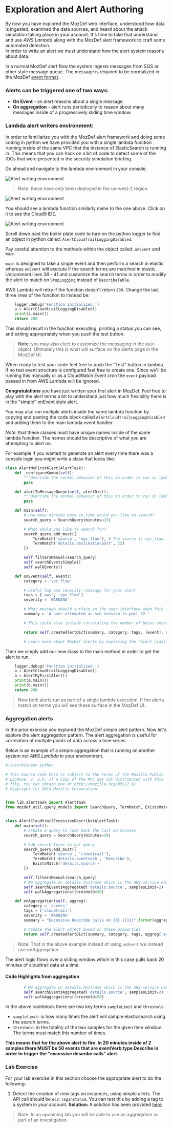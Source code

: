 # Exploration and Alert Authoring

By now you have explored the MozDef web interface, understood how data is ingested, examined the data sources, and heard about the attack simulation taking place in your account.
It's time to take that understand and use *AWS Lambda* along with the MozDef alert framework to craft some automated detection.  
In order to write an alert we must understand how the alert system reasons about data.

In a normal MozDef alert flow the system ingests messages from SQS or other style message queue.  The message is required to be 
normalized in the MozDef [event format](https://github.com/mozilla/MozDef/blob/master/docs/source/usage.rst).

### Alerts can be triggered one of two ways:

* __On Event__ - an alert reasons about a single message.
* __On aggregation__ - alert runs periodically to reason about many messages inside of a progressively sliding time window. 

### Lambda alert writers environment:

In order to familiarize you with the MozDef alert framework and doing some coding in python we have provided you with a single lambda function running inside of the same VPC that the instance of ElasticSearch is running in.  This means that you can hack on a bit of code to detect some of the IOCs that were presented in the security simulation briefing.

Go ahead and navigate to the lambda environment in your console.

![Alert writing environment](img/02-01.png)

> Note: these have only been deployed in the us-west-2 region.

![Alert writing environment](img/02-02.png)

You should see a lambda function similarly name to the one above.  Click on it to see the Cloud9 IDE.

![Alert writing environment](img/02-03.png)

Scroll down past the boiler plate code to turn on the python logger to find an object in python called: `AlertCloudTrailLoggingDisabled`.

Pay careful attention to the methods within the object called: `onEvent` and `main`

`main` is designed to take a single event and then perform a search in elastic whereas `onEvent` will execute if the search terms are matched in elastic.  Uncomment lines _38 - 41_ and customize the search terms in order to modify the alert to match on `StopLogging` instead of `DescribeTable`.

AWS Lambda will retry if the function doesn't return `200`.  Change the last three lines of the function to instead be:

```python
    logger.debug('Function initialized.')
    a = AlertCloudtrailLoggingDisabled()
    print(a.main())
    return 200
```
This should result in the function executing, printing a status you can see, and exiting appropriately when you push the test button.

> **Note**: you may also elect to customize the messaging in the `main` object.  Ultimately this is what will surface on the alerts page in the MozDef UI.  

When ready to test your code feel free to push the "Test" button in lambda.  If no test event structure is configured feel free to create one.  Since we'll be running this manually or as a CloudWatch Event cron the `event` payload passed in from AWS Lambda will be ignored. 

**Congratulations** you have just written your first alert in MozDef.  Feel free to play with the alert terms a bit to understand just how much flexibility there is in the "simple" onEvent style alert.  

You may also run multiple alerts inside the same lambda function by copying and pasting the code block called `AlertCloudTrailLoggingDisabled` and adding them to the main lambda event handler. 

_Note:_ that these classes must have unique names inside of the same lambda function.  The names should be descriptive of what you are attempting to alert on.  

For example if you wanted to generate an alert every time there was a console login you might write a class that looks like:

```python
class AlertMyFirstAlert(AlertTask):
    def _configureKombu(self):
        """Override the normal behavior of this in order to run in lambda."""
        pass

    def alertToMessageQueue(self, alertDict):
        """Override the normal behavior of this in order to run in lambda."""
        pass

    def main(self):
        # How many minutes back in time would you like to search?
        search_query = SearchQuery(minutes=15)

        # What would you like to search for?
        search_query.add_must([
            TermMatch('source', 'vpc_flow'), # The source is vpc_flow logs
            TermMatch('details.destinationport', 22)
        ])

        self.filtersManual(search_query)
        self.searchEventsSimple()
        self.walkEvents()

    def onEvent(self, event):
        category = 'vpc_flow'

        # Useful tag and severity rankings for your alert.
        tags = ['aws', 'vpc_flow']
        severity = 'WARNING'

        # What message should surface in the user interface when this fires?
        summary = 'A user attempted an ssh session to port 22.'

        # This could also include correlating the number of bytes exchanged # to understand if this was a successful SSH session vs a tcp RESET

        return self.createAlertDict(summary, category, tags, [event], severity)

        # Learn more about MozDef alerts by exploring the "Alert class!"

```

Then we simply add our new class to the main method in order to get the alert to run.

```python
    logger.debug('Function initialized.')
    a = AlertCloudtrailLoggingDisabled()
    b = AlertMyFirstAlert()
    print(a.main())
    print(b.main())
    return 200
```

> Now both alerts run as part of a single lambda execution.  If the alerts match on terms you will see these surface in the MozDef UI.

### Aggregation alerts

In the prior exercise you explored the MozDef simple alert pattern.  Now let's explore the alert aggregation pattern.  The alert aggregation is useful for correlation of multiple points of data across a time series.

Below is an example of a simple aggregation that is running on another system _not AWS Lambda_ in your environment.

```python
#!/usr/bin/env python

# This Source Code Form is subject to the terms of the Mozilla Public
# License, v. 2.0. If a copy of the MPL was not distributed with this
# file, You can obtain one at http://mozilla.org/MPL/2.0/.
# Copyright (c) 2014 Mozilla Corporation


from lib.alerttask import AlertTask
from mozdef_util.query_models import SearchQuery, TermMatch, ExistsMatch


class AlertCloudtrailExcessiveDescribe(AlertTask):
    def main(self):
        # Create a query to look back the last 20 minutes
        search_query = SearchQuery(minutes=20)

        # Add search terms to our query
        search_query.add_must([
            TermMatch('source', 'cloudtrail'),
            TermMatch('details.eventverb', 'Describe'),
            ExistsMatch('details.source')
        ])

        self.filtersManual(search_query)
        # We aggregate on details.hostname which is the AWS service name
        self.searchEventsAggregated('details.source', samplesLimit=2)
        self.walkAggregations(threshold=50)

    def onAggregation(self, aggreg):
        category = 'access'
        tags = ['cloudtrail']
        severity = 'WARNING'
        summary = "Excessive Describe calls on {0} ({1})".format(aggreg['value'], aggreg['count'])

        # Create the alert object based on these properties
        return self.createAlertDict(summary, category, tags, aggreg['events'], severity)
```

> Note: That in the above example instead of using `onEvent` we instead use onAggregation.  

The alert logic flows over a sliding window which in this case pulls back 20 minutes of cloudtrail data at a time.  

#### Code Highlights from aggregation

```python
        # We aggregate on details.hostname which is the AWS service name
        self.searchEventsAggregated('details.source', samplesLimit=2)
        self.walkAggregations(threshold=50)
```

In the above codeblock there are two key terms `sampleLimit` and `threshold`.

* `samplelimit`: is how many times the alert will sample elasticsearch using the search terms.
* `threshold`: in the totality of the two samples for the given time window.  The terms must match this number of times.

**This means that for the above alert to fire.  In 20 minutes inside of 2 samples there MUST be 50 events that are eventVerb type Describe in order to trigger the "excessive describe calls" alert.**

### Lab Exercise

For your lab exercise in this section choose the appropriate alert to do the following:

1. Detect the creation of new tags on instances,  using simple alerts.  The API call should be `ec2:TagInstance`.  You can test this by adding a tag to a system in your account.
**Solution:** A solution has been provided [here](../solutions/02-alert-writing.md)

> Note: In an upcoming lab you will be able to use an aggregation as part of an investigation.